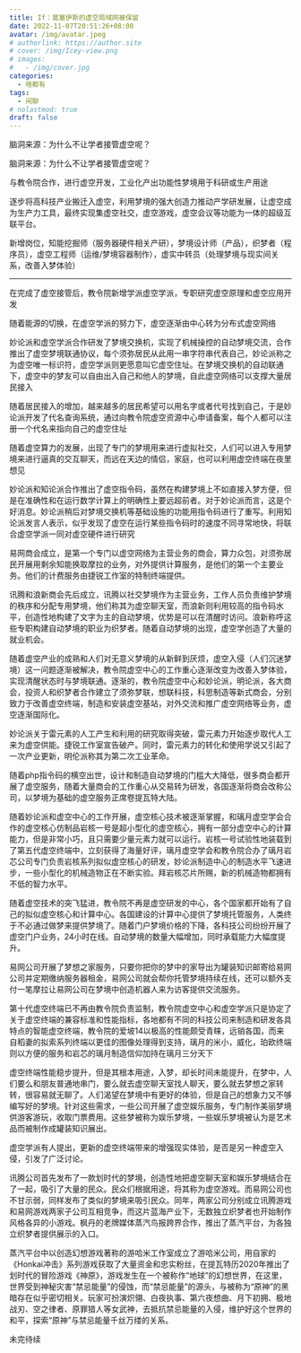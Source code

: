 ```yaml
---
title: If：莫塞伊斯的虚空局域网被保留
date: 2022-11-07T20:51:26+08:00
avatar: /img/avatar.jpeg
# authorlink: https://author.site
# cover: /img/Icey-view.png
# images:
#   - /img/cover.jpg
categories:
  - 啥都有
tags:
  - 闲聊
# nolastmod: true
draft: false
---
```


脑洞来源：为什么不让学者接管虚空呢？

<!--more-->


脑洞来源：为什么不让学者接管虚空呢？
	
与教令院合作，进行虚空开发，工业化产出功能性梦境用于科研或生产用途
	
逐步将高科技产业搬迁入虚空，利用梦境的强大创造力推动产学研发展，让虚空成为生产力工具，最终实现集虚空社交，虚空游戏，虚空会议等功能为一体的超级互联平台。




新增岗位，知能挖掘师（服务器硬件相关产研），梦境设计师（产品），织梦者（程序员），虚空工程师（运维/梦境容器制作），虚实中转员（处理梦境与现实间关系，改善入梦体验）


----


在完成了虚空接管后，教令院新增学派虚空学派，专职研究虚空原理和虚空应用开发
	
随着能源的切换，在虚空学派的努力下，虚空逐渐由中心转为分布式虚空网络

妙论派和虚空学派合作研发了梦境交换机，实现了机械操控的自动梦境交流，合作推出了虚空梦境联通协议，每个须弥居民从此用一串字符串代表自己，妙论派称之为虚空唯一标识符，虚空学派则更愿意叫它虚空住址。在梦境交换机的自动联通下，虚空中的梦友可以自由出入自己和他人的梦境，自此虚空网络可以支撑大量居民接入

随着居民接入的增加，越来越多的居民希望可以用名字或者代号找到自己，于是妙论派开发了代名查询系统，通过向教令院虚空资源中心申请备案，每个人都可以注册一个代名来指向自己的虚空住址

随着虚空算力的发展，出现了专门的梦境用来进行虚拟社交，人们可以进入专用梦境来进行逼真的交互聊天，而远在天边的情侣，家庭，也可以利用虚空终端在夜里想见

妙论派和知论派合作推出了虚空指令码，虽然在构建梦境上不如直接入梦方便，但是在准确性和在运行数学计算上的明确性上要远超前者。对于妙论派而言，这是个好消息。妙论派稍后对梦境交换机等基础设施的功能用指令码进行了重写。利用知论派发言人表示，似乎发现了虚空在运行某些指令码时的速度不同寻常地快，将联合虚空学派一同对虚空硬件进行研究

易网商会成立，是第一个专门以虚空网络为主营业务的商会，算力众包，对须弥居民开展用剩余知能换取摩拉的业务，对外提供计算服务，是他们的第一个主要业务。他们的计费服务由捷锐工作室的特制终端提供。
	
	
讯腾和浪新商会先后成立，讯腾以社交梦境作为主营业务，工作人员负责维护梦境的秩序和分配专用梦境，他们称其为虚空聊天室，而浪新则利用较高的指令码水平，创造性地构建了文字为主的自动梦境，优势是可以在清醒时访问。浪新称呼这些专职构建自动梦境的职业为织梦者。随着自动梦境的出现，虚空学创造了大量的就业机会。


随着虚空产业的成熟和人们对无意义梦境的从新鲜到厌烦，虚空入侵（人们沉迷梦境）这一问题逐渐被解决，教令院虚空中心的工作重心逐渐改变为改善入梦体验，实现清醒状态时与梦境联通。逐渐的，教令院虚空中心和妙论派，明论派，各大商会，投资人和织梦者合作建立了须弥梦联，想联科技，科思制造等新式商会，分别致力于改善虚空终端，制造和安装虚空基站，对外交流和推广虚空网络等业务，虚空逐渐国际化。

妙论派关于雷元素的人工产生和利用的研究取得突破，雷元素力开始逐步取代人工来为虚空供能。捷锐工作室宣告破产。同时，雷元素力的转化和使用学说又引起了一次产业更新，明伦派称其为第二次工业革命。

随着php指令码的横空出世，设计和制造自动梦境的门槛大大降低，很多商会都开展了虚空服务，随着大量商会的工作重心从交易转为研发，各国逐渐将商会改称公司，以梦境为基础的虚空服务正席卷提瓦特大陆。

随着妙论派和虚空中心的工作开展，虚空核心技术被逐渐掌握，和璃月虚空学会合作的虚空核心仿制品岩核一号是超小型化的虚空核心，拥有一部分虚空中心的计算能力，但是非常小巧，且只需要少量元素力就可以运行。岩核一号试验性地装载到了第五代虚空终端中，立刻获得了海量好评，璃月虚空学会和教令院合办了璃月岩芯公司专门负责岩核系列拟似虚空核心的研发，妙论派制造中心的制造水平飞速进步，一些小型化的机械造物正在不断实验。拜岩核芯片所赐，新的机械造物都拥有不低的智力水平。

随着虚空技术的突飞猛进，教令院不再是虚空研发的中心，各个国家都开始有了自己的拟似虚空核心和计算中心。各国建设的计算中心提供了梦境托管服务，人类终于不必通过做梦来提供梦境了。随着门户梦境价格的下降，各科技公司纷纷开展了虚空门户业务，24小时在线。自动梦境的数量大幅增加，同时承载能力大幅度提升。

易网公司开展了梦想之家服务，只要你把你的梦中的家导出为罐装知识邮寄给易网公司并定期缴纳服务器租金，易网公司就会帮你托管梦境持续在线，还可以额外支付一笔摩拉让易网公司在梦境中创造机器人来为访客提供交流服务。



第十代虚空终端已不再由教令院负责监制，教令院虚空中心和虚空学派只是协定了关于虚空终端的兼容标准和性能指标，各地都有不同的科技公司来制造和研发各具特点的智能虚空终端，教令院的爱坡14以极高的性能颇受青睐，远销各国，而来自稻妻的拟索系列终端以更佳的图像处理得到支持，璃月的米小，威化，珀欧终端则以方便的服务和岩芯的璃月制造信仰加持在璃月三分天下

虚空终端性能稳步提升，但是其根本用途，入梦，却长时间未能提升，在梦中，人们要么和朋友普通地串门，要么就去虚空聊天室找人聊天，要么就去梦想之家转转，很容易就无聊了。人们渴望在梦境中有更好的体验，但是自己的想象力又不够编写好的梦境。针对这些需求，一些公司开展了虚空娱乐服务，专门制作美丽梦境供游客游玩，收取门票费用。这些梦被称为娱乐梦境，一些娱乐梦境被认为是艺术品而被制作成罐装知识展出。

虚空学派有人提出，更新的虚空终端带来的增强现实体验，是否是另一种虚空入侵，引发了广泛讨论。

讯腾公司首先发布了一款划时代的梦境，创造性地把虚空聊天室和娱乐梦境结合在了一起，吸引了大量的民众。民众们根据用途，将其称为虚空游戏。而易网公司也不甘示弱，同样发布了类似的梦境来吸引民众。同年，两家公司分别成立讯腾游戏和易网游戏两家子公司互相竞争，而这片蓝海产业下，无数独立织梦者也开始制作风格各异的小游戏。枫丹的老牌媒体蒸汽鸟报跨界合作，推出了蒸汽平台，为各独立织梦者提供展示的入口。


蒸汽平台中以创造幻想游戏著称的游哈米工作室成立了游哈米公司，用自家的《Honkai冲击》系列游戏获取了大量资金和忠实粉丝，在提瓦特历2020年推出了划时代的冒险游戏《神原》，游戏发生在一个被称作“地球”的幻想世界，在这里，世界受到神秘灾害“禁忌能量”的侵蚀，而“禁忌能量”的源头，与被称为“原神”的黑暗存在似乎密切相关。玩家可扮演炽翎、白夜执事、第六夜想曲、月下初拥、极地战刃、空之律者、原罪猎人等女武神，去抵抗禁忌能量的入侵，维护好这个世界的和平，探索“原神”与禁忌能量千丝万缕的关系。

未完待续



